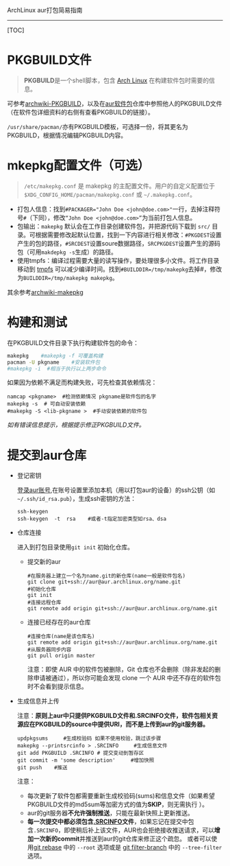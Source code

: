 ArchLinux aur打包简易指南

---

[TOC]

# PKGBUILD文件

> **PKGBUILD**是一个shell脚本，包含 [Arch Linux](https://wiki.archlinux.org/index.php/Arch_Linux) 在构建软件包时需要的信息。

可参考[archwiki-PKGBUILD](https://wiki.archlinux.org/index.php/PKGBUILD_(%E7%AE%80%E4%BD%93%E4%B8%AD%E6%96%87))，以及在[aur软件包](https://aur.archlinux.org/packages/)仓库中参照他人的PKGBUILD文件（在软件包详细资料的右侧有查看PKGBUILD的链接）。

`/usr/share/pacman/`亦有PKGBUILD模板，可选择一份，将其更名为PKGBUILD，根据情况编辑PKGBUILD内容。



# mkepkg配置文件（可选）

> `/etc/makepkg.conf` 是 makepkg 的主配置文件。用户的自定义配置位于 `$XDG_CONFIG_HOME/pacman/makepkg.conf` 或 `~/.makepkg.conf`。

- 打包人信息：找到`#PACKAGER="John Doe <john@doe.com>"`一行，去掉注释符号`#`（下同），修改`“John Doe <john@doe.com>”`为当前打包人信息。
- 包输出：`makepkg` 默认会在工作目录创建软件包，并把源代码下载到 `src/` 目录。可根据需要修改起默认位置，找到一下内容进行相关修改：`#PKGDEST`设置产生的包的路径，`#SRCDEST`设置soure数据路径，`SRCPKGDEST`设置产生的源码包（可用`makdepkg -s`生成）的路径。
- 使用tmpfs：编译过程需要大量的读写操作，要处理很多小文件。将工作目录移动到 [tmpfs](https://wiki.archlinux.org/index.php/Tmpfs) 可以减少编译时间。找到`#BUILDDIR=/tmp/makepkg`去掉#，修改为`BUILDDIR=/tmp/makepkg makepkg`。

其余参考[archwiki-makepkg](https://wiki.archlinux.org/index.php/Makepkg_(%E7%AE%80%E4%BD%93%E4%B8%AD%E6%96%87)#.E9.85.8D.E7.BD.AE)


# 构建和测试

在PKGBUILD文件目录下执行构建软件包的命令：

```bash
makepkg    #makepkg -f 可覆盖构建
pacman -U pkgname    #安装软件包
#makepkg -i  #相当于执行以上两步命令
```

如果因为依赖不满足而构建失败，可先检查其依赖情况：

```shell
namcap <pkgname>  #检测依赖情况 pkgname是软件包的名字
makepkg -s  # 可自动安装依赖
#makepkg -S <lib-pkgname >  #手动安装依赖的软件包
```

*如有错误信息提示，根据提示修正PKGBUILD文件。*

# 提交到aur仓库

- 登记密钥

  [登录aur账号](https://aur.archlinux.org/),在账号设置里添加本机（用以打包aur的设备）的ssh公钥（如`~/.ssh/id_rsa.pub`），生成ssh密钥的方法：

  ```shell
  ssh-keygen
  ssh-keygen  -t  rsa    #或者-t指定加密类型如rsa、dsa
  ```

- 仓库连接

  进入到打包目录使用`git init`  初始化仓库。

  - 提交新的aur

    ```shell
    #在服务器上建立一个名为name.git的新仓库(name一般是软件包名)
    git clone git+ssh://aur@aur.archlinux.org/name.git
    #初始化仓库
    git init
    #连接远程仓库
    git remote add origin git+ssh://aur@aur.archlinux.org/name.git
    ```

  - 连接已经存在的aur仓库

    ```shell
    #连接仓库(name是该仓库名)
    git remote add origin git+ssh://aur@aur.archlinux.org/name.git
    #从服务器同步内容
    git pull origin master
    ```

    注意：即使 AUR 中的软件包被删除，Git 仓库也不会删除（除非发起的删除申请被通过），所以你可能会发现 clone 一个 AUR 中还不存在的软件包时不会看到提示信息。

- 生成信息并上传

  注意：**原则上aur中只提供PKGBUILD文件和.SRCINFO文件，软件包相关资源应在PKGBUILD的source中提供URI，而不是上传到aur的git服务器。**

  ```shell
  updpkgsums     #生成校验码 如果不使用校验，跳过该步骤
  makepkg --printsrcinfo > .SRCINFO     #生成信息文件
  git add PKGBUILD .SRCINFO	# 提交变动到暂存区
  git commit -m 'some description'     #增加快照
  git push    #推送 
  ```

  注意：

  - 每次更新了软件包都需要重新生成校验码(sums)和信息文件（如果希望PKGBUILD文件的md5sum等加密方式的值为**SKIP**，则无需执行 ）。
  - aur的git服务器**不允许强制推送**，只能在最新快照上更新推送。
  - **每一次提交中都必须包含[.SRCINFO](https://wiki.archlinux.org/index.php/.SRCINFO)文件**，如果忘记在提交中包含`.SRCINFO`，即使稍后补上该文件，AUR也会拒绝接收推送请求，可以**增加一次新的commit**并推送到aur的git仓库来修正这个疏忽。 或者可以使用[git rebase](https://git-scm.com/docs/git-rebase) 中的 `--root` 选项或是 [git filter-branch](https://git-scm.com/docs/git-filter-branch) 中的 `--tree-filter` 选项。

